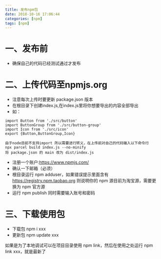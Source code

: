 ```yaml
---
title: 发布npm包
date: 2018-10-16 17:06:44
categories: [npm]
tags: [npm]
---
```


# 一、发布前

- 确保自己的代码已经测试通过才发布

# 二、上传代码至npmjs.org

- 注意每次上传时要更新 package.json 版本
- 在根目录下创建index.js,在index.js里将你想要导出的内容全部导出
- 如：

```
import Button from './src/button'
import ButtonGroup from './src/button-group'
import Icon from './src/icon'
export {Button,ButtonGroup,Icon}

由于node目前不支持import 所以需要进行转义，在上传前对自己的代码输入以下命令行
npx parcel build index.js --no-minify
将 package.json 的 main 改为 dist/index.js
```

- 注册一个账户:https://www.npmjs.com/
- 确认一下邮箱（必须）
- 根目录运行 npm adduser，如果错误提示里面含有 https://registry.npm.taobao.org 则说明你的 npm 源目前为淘宝源，需要更换为 npm 官方源
- 运行 npm publish 同时需要输入账号和密码

# 三、下载使用包

- 下载包 npm i xxx
- 更新包 npm update xxx

如果是为了本地调试可以在项目目录使用 npm link，然后在使用之处运行 npm link xxx，就是最新了

